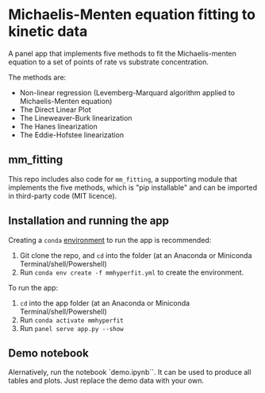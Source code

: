 # Michaelis-Menten equation fitting to kinetic data

A panel app that implements five methods to fit the Michaelis-menten equation to a set of points of rate vs substrate concentration.

The methods are:

- Non-linear regression (Levemberg-Marquard algorithm applied to Michaelis-Menten equation)
- The Direct Linear Plot
- The Lineweaver-Burk linearization
- The Hanes linearization
- The Eddie-Hofstee linearization

## mm_fitting

This repo includes also code for `mm_fitting`, a supporting module that implements the five methods, which is "pip installable" and can be imported in third-party code (MIT licence).

## Installation and running the app

Creating a `conda` [environment](https://conda.io/projects/conda/en/latest/user-guide/tasks/manage-environments.html) to run the app is recommended:

1. Git clone the repo, and `cd` into the folder (at an Anaconda or Miniconda Terminal/shell/Powershell)
2. Run `conda env create -f mmhyperfit.yml` to create the environment.

To run the app:

1. `cd` into the app folder (at an Anaconda or Miniconda Terminal/shell/Powershell)
2. Run `conda activate mmhyperfit`
3. Run `panel serve app.py --show`

## Demo notebook

Alernatively, run the notebook `demo.ipynb``. It can be used to produce all tables and plots. Just replace the demo data with your own.

